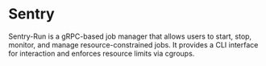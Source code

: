 # Sentry
Sentry-Run is a gRPC-based job manager that allows users to start, stop, monitor, and manage resource-constrained jobs. It provides a CLI interface for interaction and enforces resource limits via cgroups.
